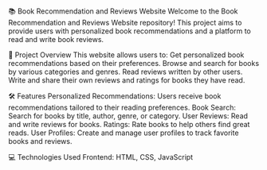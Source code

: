 
📚 Book Recommendation and Reviews Website
Welcome to the Book Recommendation and Reviews Website repository!
This project aims to provide users with personalized book recommendations and a platform to read and write book reviews.

🌟 Project Overview
This website allows users to:
Get personalized book recommendations based on their preferences.
Browse and search for books by various categories and genres.
Read reviews written by other users.
Write and share their own reviews and ratings for books they have read.

🛠️ Features
Personalized Recommendations: Users receive book recommendations tailored to their reading preferences.
Book Search: Search for books by title, author, genre, or category.
User Reviews: Read and write reviews for books.
Ratings: Rate books to help others find great reads.
User Profiles: Create and manage user profiles to track favorite books and reviews.

💻 Technologies Used
Frontend: HTML, CSS, JavaScript
